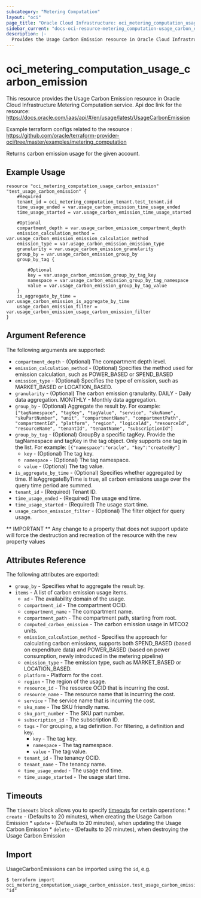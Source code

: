 ```yaml
---
subcategory: "Metering Computation"
layout: "oci"
page_title: "Oracle Cloud Infrastructure: oci_metering_computation_usage_carbon_emission"
sidebar_current: "docs-oci-resource-metering_computation-usage_carbon_emission"
description: |-
  Provides the Usage Carbon Emission resource in Oracle Cloud Infrastructure Metering Computation service
---
```


# oci_metering_computation_usage_carbon_emission
This resource provides the Usage Carbon Emission resource in Oracle Cloud Infrastructure Metering Computation service.
Api doc link for the resource: https://docs.oracle.com/iaas/api/#/en/usage/latest/UsageCarbonEmission

Example terraform configs related to the resource : https://github.com/oracle/terraform-provider-oci/tree/master/examples/metering_computation

Returns carbon emission usage for the given account.


## Example Usage

```hcl
resource "oci_metering_computation_usage_carbon_emission" "test_usage_carbon_emission" {
	#Required
	tenant_id = oci_metering_computation_tenant.test_tenant.id
	time_usage_ended = var.usage_carbon_emission_time_usage_ended
	time_usage_started = var.usage_carbon_emission_time_usage_started

	#Optional
	compartment_depth = var.usage_carbon_emission_compartment_depth
	emission_calculation_method = var.usage_carbon_emission_emission_calculation_method
	emission_type = var.usage_carbon_emission_emission_type
	granularity = var.usage_carbon_emission_granularity
	group_by = var.usage_carbon_emission_group_by
	group_by_tag {

		#Optional
		key = var.usage_carbon_emission_group_by_tag_key
		namespace = var.usage_carbon_emission_group_by_tag_namespace
		value = var.usage_carbon_emission_group_by_tag_value
	}
	is_aggregate_by_time = var.usage_carbon_emission_is_aggregate_by_time
	usage_carbon_emission_filter = var.usage_carbon_emission_usage_carbon_emission_filter
}
```

## Argument Reference

The following arguments are supported:

* `compartment_depth` - (Optional) The compartment depth level.
* `emission_calculation_method` - (Optional) Specifies the method used for emission calculation, such as POWER_BASED or SPEND_BASED
* `emission_type` - (Optional) Specifies the type of emission, such as MARKET_BASED or LOCATION_BASED.
* `granularity` - (Optional) The carbon emission granularity. DAILY - Daily data aggregation. MONTHLY - Monthly data aggregation.
* `group_by` - (Optional) Aggregate the result by. For example: `["tagNamespace", "tagKey", "tagValue", "service", "skuName", "skuPartNumber", "unit", "compartmentName", "compartmentPath", "compartmentId", "platform", "region", "logicalAd", "resourceId", "resourceName", "tenantId", "tenantName", "subscriptionId"]` 
* `group_by_tag` - (Optional) GroupBy a specific tagKey. Provide the tagNamespace and tagKey in the tag object. Only supports one tag in the list. For example: `[{"namespace":"oracle", "key":"createdBy"]` 
	* `key` - (Optional) The tag key.
	* `namespace` - (Optional) The tag namespace.
	* `value` - (Optional) The tag value.
* `is_aggregate_by_time` - (Optional) Specifies whether aggregated by time. If isAggregateByTime is true, all carbon emissions usage over the query time period are summed.
* `tenant_id` - (Required) Tenant ID.
* `time_usage_ended` - (Required) The usage end time.
* `time_usage_started` - (Required) The usage start time.
* `usage_carbon_emission_filter` - (Optional) The filter object for query usage.


** IMPORTANT **
Any change to a property that does not support update will force the destruction and recreation of the resource with the new property values

## Attributes Reference

The following attributes are exported:

* `group_by` - Specifies what to aggregate the result by.
* `items` - A list of carbon emission usage items.
	* `ad` - The availability domain of the usage.
	* `compartment_id` - The compartment OCID.
	* `compartment_name` - The compartment name.
	* `compartment_path` - The compartment path, starting from root.
	* `computed_carbon_emission` - The carbon emission usage in MTCO2 units.
	* `emission_calculation_method` - Specifies the approach for calculating carbon emissions, supports both SPEND_BASED (based on expenditure data) and POWER_BASED (based on power consumption, newly introduced in the metering pipeline)
	* `emission_type` - The emission type, such as MARKET_BASED or LOCATION_BASED.
	* `platform` - Platform for the cost.
	* `region` - The region of the usage.
	* `resource_id` - The resource OCID that is incurring the cost.
	* `resource_name` - The resource name that is incurring the cost.
	* `service` - The service name that is incurring the cost.
	* `sku_name` - The SKU friendly name.
	* `sku_part_number` - The SKU part number.
	* `subscription_id` - The subscription ID.
	* `tags` - For grouping, a tag definition. For filtering, a definition and key.
		* `key` - The tag key.
		* `namespace` - The tag namespace.
		* `value` - The tag value.
	* `tenant_id` - The tenancy OCID.
	* `tenant_name` - The tenancy name.
	* `time_usage_ended` - The usage end time.
	* `time_usage_started` - The usage start time.

## Timeouts

The `timeouts` block allows you to specify [timeouts](https://registry.terraform.io/providers/oracle/oci/latest/docs/guides/changing_timeouts) for certain operations:
	* `create` - (Defaults to 20 minutes), when creating the Usage Carbon Emission
	* `update` - (Defaults to 20 minutes), when updating the Usage Carbon Emission
	* `delete` - (Defaults to 20 minutes), when destroying the Usage Carbon Emission


## Import

UsageCarbonEmissions can be imported using the `id`, e.g.

```
$ terraform import oci_metering_computation_usage_carbon_emission.test_usage_carbon_emission "id"
```

